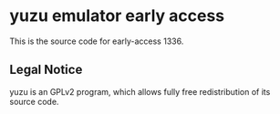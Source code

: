 yuzu emulator early access
=============

This is the source code for early-access 1336.

## Legal Notice

yuzu is an GPLv2 program, which allows fully free redistribution of its source code.